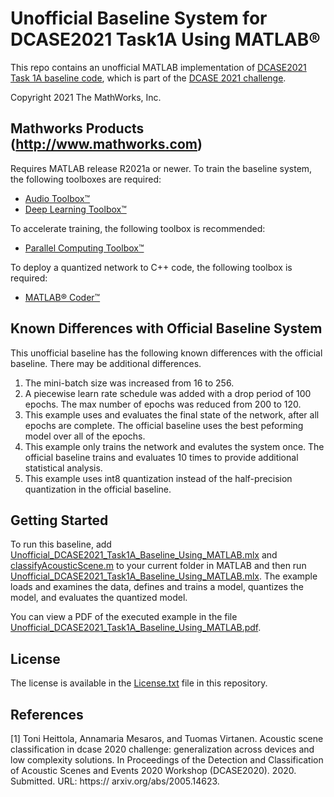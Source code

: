 # Unofficial Baseline System for DCASE2021 Task1A Using MATLAB&reg;

This repo contains an unofficial MATLAB implementation of [DCASE2021 Task 1A baseline code](https://github.com/marmoi/dcase2021_task1a_baseline), which is part of the [DCASE 2021 challenge](http://dcase.community/).

Copyright 2021 The MathWorks, Inc.

## Mathworks Products (http://www.mathworks.com)
Requires MATLAB release R2021a or newer.
To train the baseline system, the following toolboxes are required:

- [Audio Toolbox&trade;](https://www.mathworks.com/products/audio.html)
- [Deep Learning Toolbox&trade;](https://www.mathworks.com/products/deep-learning.html)

To accelerate training, the following toolbox is recommended:

- [Parallel Computing Toolbox&trade;](https://www.mathworks.com/products/parallel-computing.html)

To deploy a quantized network to C++ code, the following toolbox is required:

- [MATLAB&reg; Coder&trade;](https://www.mathworks.com/products/parallel-computing.html)

## Known Differences with Official Baseline System
This unofficial baseline has the following known differences with the official baseline. There may be additional differences.

1. The mini-batch size was increased from 16 to 256.
2. A piecewise learn rate schedule was added with a drop period of 100 epochs. The max number of epochs was reduced from 200 to 120.
3. This example uses and evaluates the final state of the network, after all epochs are complete. The official baseline uses the best peforming model over all of the epochs.
4. This example only trains the network and evalutes the system once. The official baseline trains and evaluates 10 times to provide additional statistical analysis.
5. This example uses int8 quantization instead of the half-precision quantization in the official baseline.

## Getting Started
To run this baseline, add [Unofficial_DCASE2021_Task1A_Baseline_Using_MATLAB.mlx](https://insidelabs-git.mathworks.com/bhemmat/matlab-dcase-baseline/-/blob/main/Unofficial_DCASE2021_Task1A_Baseline_Using_MATLAB.mlx) and [classifyAcousticScene.m](https://insidelabs-git.mathworks.com/bhemmat/matlab-dcase-baseline/-/blob/main/classifyAcousticScene.m) to your current folder in MATLAB and then run [Unofficial_DCASE2021_Task1A_Baseline_Using_MATLAB.mlx](https://insidelabs-git.mathworks.com/bhemmat/matlab-dcase-baseline/-/blob/main/Unofficial_DCASE2021_Task1A_Baseline_Using_MATLAB.mlx). The example loads and examines the data, defines and trains a model, quantizes the model, and evaluates the quantized model. 

You can view a PDF of the executed example in the file [Unofficial_DCASE2021_Task1A_Baseline_Using_MATLAB.pdf](https://insidelabs-git.mathworks.com/bhemmat/matlab-dcase-baseline/-/blob/main/Unofficial_DCASE2021_Task1A_Baseline_Using_MATLAB.pdf).

## License
The license is available in the [License.txt](https://insidelabs-git.mathworks.com/bhemmat/matlab-dcase-baseline/-/blob/main/License.txt) file in this repository.

## References
[1] Toni Heittola, Annamaria Mesaros, and Tuomas Virtanen. Acoustic scene classification in dcase 2020 
challenge: generalization across devices and low complexity solutions. In Proceedings of the Detection and 
Classification of Acoustic Scenes and Events 2020 Workshop (DCASE2020). 2020. Submitted. URL: https://
arxiv.org/abs/2005.14623.

